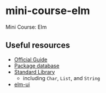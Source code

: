 # mini-course-elm
Mini Course: Elm

## Useful resources
- [Official Guide](https://guide.elm-lang.org/)
- [Package database](https://package.elm-lang.org)
- [Standard Library](https://package.elm-lang.org/packages/elm/core/latest/)
  - including `Char`, `List`, and `String`
- [elm-ui](https://package.elm-lang.org/packages/mdgriffith/elm-ui/latest/)
